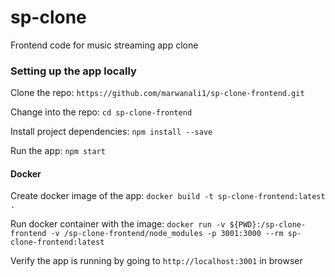 # sp-clone
Frontend code for music streaming app clone

### Setting up the app locally

Clone the repo: `https://github.com/marwanali1/sp-clone-frontend.git`

Change into the repo: `cd sp-clone-frontend`

Install project dependencies: `npm install --save`

Run the app: `npm start`

#### Docker

Create docker image of the app: `docker build -t sp-clone-frontend:latest .`  

Run docker container with the image: `docker run -v ${PWD}:/sp-clone-frontend -v /sp-clone-frontend/node_modules -p 3001:3000 --rm sp-clone-frontend:latest`

Verify the app is running by going to `http://localhost:3001` in browser